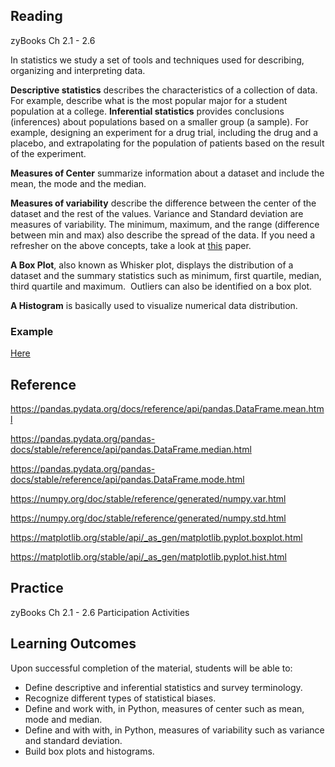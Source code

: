## Reading
zyBooks Ch 2.1 - 2.6

In statistics we study a set of tools and techniques used for describing, organizing and interpreting data.

**Descriptive statistics** describes the characteristics of a collection of data. For example, describe what is the most popular major for a student population at a college.
**Inferential statistics** provides conclusions (inferences) about populations based on a smaller group (a sample). For example, designing an experiment for a drug trial, including the drug and a placebo,
and extrapolating for the population of patients based on the result of the experiment.

**Measures of Center** summarize information about a dataset and include the mean, the mode and the median.

**Measures of variability** describe the difference between the center of the dataset and the rest of the values. Variance and Standard deviation are measures of variability.
The minimum, maximum, and the range (difference between min and max) also describe the spread of the data.
If you need a refresher on the above concepts, take a look at [this](https://www.radford.edu/~jaspelme/201/Fall%202006/Measures-of-Central-Tendency-&-Variability-Overheads.pdf) paper.

**A Box Plot**, also known as Whisker plot, displays the distribution of a dataset and the summary statistics such as minimum, 
first quartile, median, third quartile and maximum.  Outliers can also be identified on a box plot.

**A Histogram** is basically used to visualize numerical data distribution.

### Example
[Here](https://colab.research.google.com/drive/1DB4HOBEobycXVKneLaD_lcKrnvYxbsB8?usp=sharing)

## Reference

https://pandas.pydata.org/docs/reference/api/pandas.DataFrame.mean.html

https://pandas.pydata.org/pandas-docs/stable/reference/api/pandas.DataFrame.median.html

https://pandas.pydata.org/pandas-docs/stable/reference/api/pandas.DataFrame.mode.html

https://numpy.org/doc/stable/reference/generated/numpy.var.html

https://numpy.org/doc/stable/reference/generated/numpy.std.html

https://matplotlib.org/stable/api/_as_gen/matplotlib.pyplot.boxplot.html

https://matplotlib.org/stable/api/_as_gen/matplotlib.pyplot.hist.html


## Practice
zyBooks Ch 2.1 - 2.6 Participation Activities

## Learning Outcomes
Upon successful completion of the material, students will be able to:
* Define descriptive and inferential statistics and survey terminology.
* Recognize different types of statistical biases.
* Define and work with, in Python, measures of center such as mean, mode and median.
* Define and with with, in Python, measures of variability such as variance and standard deviation.
* Build box plots and histograms.
